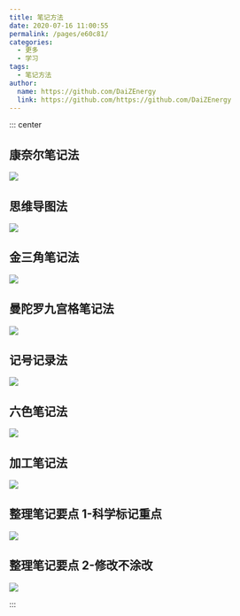 ```yaml
---
title: 笔记方法
date: 2020-07-16 11:00:55
permalink: /pages/e60c81/
categories:
  - 更多
  - 学习
tags:
  - 笔记方法
author:
  name: https://github.com/DaiZEnergy
  link: https://github.com/https://github.com/DaiZEnergy
---
```


::: center

## 康奈尔笔记法

![](https://cdn.jsdelivr.net/gh/https://github.com/DaiZEnergy/image_store/blog/20200716105752.jpg)

## 思维导图法

![](https://cdn.jsdelivr.net/gh/https://github.com/DaiZEnergy/image_store/blog/20200716105747.jpg)

## 金三角笔记法

![](https://cdn.jsdelivr.net/gh/https://github.com/DaiZEnergy/image_store/blog/20200716105753.jpg)

## 曼陀罗九宫格笔记法

![](https://cdn.jsdelivr.net/gh/https://github.com/DaiZEnergy/image_store/blog/20200716105748.jpg)

## 记号记录法

![](https://cdn.jsdelivr.net/gh/https://github.com/DaiZEnergy/image_store/blog/20200716105749.jpg)

## 六色笔记法

![](https://cdn.jsdelivr.net/gh/https://github.com/DaiZEnergy/image_store/blog/20200716105750.jpg)

## 加工笔记法

![](https://cdn.jsdelivr.net/gh/https://github.com/DaiZEnergy/image_store/blog/20200716105751.jpg)

## 整理笔记要点 1-科学标记重点

![](https://cdn.jsdelivr.net/gh/https://github.com/DaiZEnergy/image_store/blog/20200716105746.jpg)

## 整理笔记要点 2-修改不涂改

![](https://cdn.jsdelivr.net/gh/https://github.com/DaiZEnergy/image_store/blog/20200716105745.jpg)

:::
